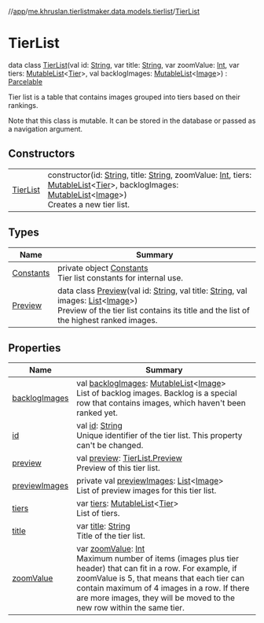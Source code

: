 //[app](../../../index.md)/[me.khruslan.tierlistmaker.data.models.tierlist](../index.md)/[TierList](index.md)

# TierList

data class [TierList](index.md)(val id: [String](https://kotlinlang.org/api/latest/jvm/stdlib/kotlin/-string/index.html), var title: [String](https://kotlinlang.org/api/latest/jvm/stdlib/kotlin/-string/index.html), var zoomValue: [Int](https://kotlinlang.org/api/latest/jvm/stdlib/kotlin/-int/index.html), var tiers: [MutableList](https://kotlinlang.org/api/latest/jvm/stdlib/kotlin.collections/-mutable-list/index.html)&lt;[Tier](../-tier/index.md)&gt;, val backlogImages: [MutableList](https://kotlinlang.org/api/latest/jvm/stdlib/kotlin.collections/-mutable-list/index.html)&lt;[Image](../../me.khruslan.tierlistmaker.data.models.tierlist.image/-image/index.md)&gt;) : [Parcelable](https://developer.android.com/reference/kotlin/android/os/Parcelable.html)

Tier list is a table that contains images grouped into tiers based on their rankings.

Note that this class is mutable. It can be stored in the database or passed as a navigation argument.

## Constructors

| | |
|---|---|
| [TierList](-tier-list.md) | constructor(id: [String](https://kotlinlang.org/api/latest/jvm/stdlib/kotlin/-string/index.html), title: [String](https://kotlinlang.org/api/latest/jvm/stdlib/kotlin/-string/index.html), zoomValue: [Int](https://kotlinlang.org/api/latest/jvm/stdlib/kotlin/-int/index.html), tiers: [MutableList](https://kotlinlang.org/api/latest/jvm/stdlib/kotlin.collections/-mutable-list/index.html)&lt;[Tier](../-tier/index.md)&gt;, backlogImages: [MutableList](https://kotlinlang.org/api/latest/jvm/stdlib/kotlin.collections/-mutable-list/index.html)&lt;[Image](../../me.khruslan.tierlistmaker.data.models.tierlist.image/-image/index.md)&gt;)<br>Creates a new tier list. |

## Types

| Name | Summary |
|---|---|
| [Constants](-constants/index.md) | private object [Constants](-constants/index.md)<br>Tier list constants for internal use. |
| [Preview](-preview/index.md) | data class [Preview](-preview/index.md)(val id: [String](https://kotlinlang.org/api/latest/jvm/stdlib/kotlin/-string/index.html), val title: [String](https://kotlinlang.org/api/latest/jvm/stdlib/kotlin/-string/index.html), val images: [List](https://kotlinlang.org/api/latest/jvm/stdlib/kotlin.collections/-list/index.html)&lt;[Image](../../me.khruslan.tierlistmaker.data.models.tierlist.image/-image/index.md)&gt;)<br>Preview of the tier list contains its title and the list of the highest ranked images. |

## Properties

| Name | Summary |
|---|---|
| [backlogImages](backlog-images.md) | val [backlogImages](backlog-images.md): [MutableList](https://kotlinlang.org/api/latest/jvm/stdlib/kotlin.collections/-mutable-list/index.html)&lt;[Image](../../me.khruslan.tierlistmaker.data.models.tierlist.image/-image/index.md)&gt;<br>List of backlog images. Backlog is a special row that contains images, which haven't been ranked yet. |
| [id](id.md) | val [id](id.md): [String](https://kotlinlang.org/api/latest/jvm/stdlib/kotlin/-string/index.html)<br>Unique identifier of the tier list. This property can't be changed. |
| [preview](preview.md) | val [preview](preview.md): [TierList.Preview](-preview/index.md)<br>Preview of this tier list. |
| [previewImages](preview-images.md) | private val [previewImages](preview-images.md): [List](https://kotlinlang.org/api/latest/jvm/stdlib/kotlin.collections/-list/index.html)&lt;[Image](../../me.khruslan.tierlistmaker.data.models.tierlist.image/-image/index.md)&gt;<br>List of preview images for this tier list. |
| [tiers](tiers.md) | var [tiers](tiers.md): [MutableList](https://kotlinlang.org/api/latest/jvm/stdlib/kotlin.collections/-mutable-list/index.html)&lt;[Tier](../-tier/index.md)&gt;<br>List of tiers. |
| [title](title.md) | var [title](title.md): [String](https://kotlinlang.org/api/latest/jvm/stdlib/kotlin/-string/index.html)<br>Title of the tier list. |
| [zoomValue](zoom-value.md) | var [zoomValue](zoom-value.md): [Int](https://kotlinlang.org/api/latest/jvm/stdlib/kotlin/-int/index.html)<br>Maximum number of items (images plus tier header) that can fit in a row. For example, if zoomValue is 5, that means that each tier can contain maximum of 4 images in a row. If there are more images, they will be moved to the new row within the same tier. |
